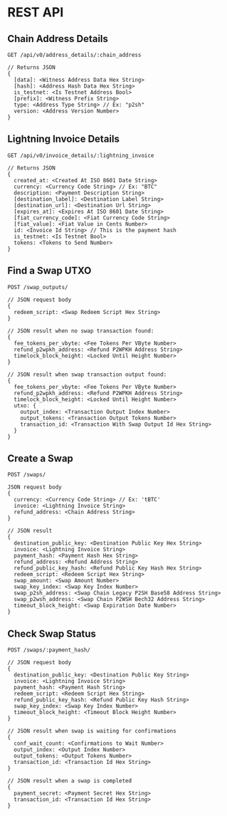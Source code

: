 # REST API

## Chain Address Details

    GET /api/v0/address_details/:chain_address

    // Returns JSON
    {
      [data]: <Witness Address Data Hex String>
      [hash]: <Address Hash Data Hex String>
      is_testnet: <Is Testnet Address Bool>
      [prefix]: <Witness Prefix String>
      type: <Address Type String> // Ex: "p2sh"
      version: <Address Version Number>
    }

## Lightning Invoice Details

    GET /api/v0/invoice_details/:lightning_invoice

    // Returns JSON
    {
      created_at: <Created At ISO 8601 Date String>
      currency: <Currency Code String> // Ex: "BTC"
      description: <Payment Description String>
      [destination_label]: <Destination Label String>
      [destination_url]: <Destination Url String>
      [expires_at]: <Expires At ISO 8601 Date String>
      [fiat_currency_code]: <Fiat Currency Code String>
      [fiat_value]: <Fiat Value in Cents Number>
      id: <Invoice Id String> // This is the payment hash
      is_testnet: <Is Testnet Bool>
      tokens: <Tokens to Send Number>
    }

## Find a Swap UTXO

    POST /swap_outputs/
    
    // JSON request body
    {
      redeem_script: <Swap Redeem Script Hex String>
    }

    // JSON result when no swap transaction found:
    {
      fee_tokens_per_vbyte: <Fee Tokens Per VByte Number>
      refund_p2wpkh_address: <Refund P2WPKH Address String>
      timelock_block_height: <Locked Until Height Number>
    }

    // JSON result when swap transaction output found:
    {
      fee_tokens_per_vbyte: <Fee Tokens Per VByte Number>
      refund_p2wpkh_address: <Refund P2WPKH Address String>
      timelock_block_height: <Locked Until Height Number>
      utxo: {
        output_index: <Transaction Output Index Number>
        output_tokens: <Transaction Output Tokens Number>
        transaction_id: <Transaction With Swap Output Id Hex String>
      }
    }

## Create a Swap

    POST /swaps/
    
    JSON request body
    {
      currency: <Currency Code String> // Ex: 'tBTC'
      invoice: <Lightning Invoice String>
      refund_address: <Chain Address String>
    }

    // JSON result
    {
      destination_public_key: <Destination Public Key Hex String>
      invoice: <Lightning Invoice String>
      payment_hash: <Payment Hash Hex String>
      refund_address: <Refund Address String>
      refund_public_key_hash: <Refund Public Key Hash Hex String>
      redeem_script: <Redeem Script Hex String>
      swap_amount: <Swap Amount Number>
      swap_key_index: <Swap Key Index Number>
      swap_p2sh_address: <Swap Chain Legacy P2SH Base58 Address String>
      swap_p2wsh_address: <Swap Chain P2WSH Bech32 Address String>
      timeout_block_height: <Swap Expiration Date Number>
    }

## Check Swap Status

    POST /swaps/:payment_hash/
    
    // JSON request body
    {
      destination_public_key: <Destination Public Key String>
      invoice: <Lightning Invoice String>
      payment_hash: <Payment Hash String>
      redeem_script: <Redeem Script Hex String>
      refund_public_key_hash: <Refund Public Key Hash String>
      swap_key_index: <Swap Key Index Number>
      timeout_block_height: <Timeout Block Height Number>
    }

    // JSON result when swap is waiting for confirmations
    {
      conf_wait_count: <Confirmations to Wait Number>
      output_index: <Output Index Number>
      output_tokens: <Output Tokens Number>
      transaction_id: <Transaction Id Hex String>
    }

    // JSON result when a swap is completed
    {
      payment_secret: <Payment Secret Hex String>
      transaction_id: <Transaction Id Hex String>
    }

